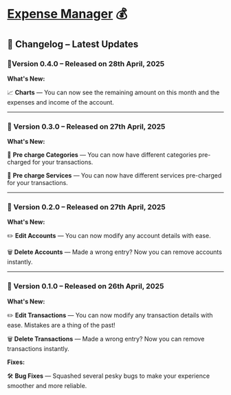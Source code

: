 # [Expense Manager](https://xiza-expense-manager.vercel.app/) 💰

## 📝 Changelog – Latest Updates

### 🚀Version 0.4.0 – Released on 28th April, 2025

**What's New:**

📈 **Charts** — You can now see the remaining amount on this month and the expenses and income of the account.

---

### 🚀 Version 0.3.0 – Released on 27th April, 2025

**What's New:**

🌱 **Pre charge Categories** — You can now have different categories pre-charged for your transactions.

🌱 **Pre charge Services** — You can now have different services pre-charged for your transactions.

---

### 🚀 Version 0.2.0 – Released on 27th April, 2025

**What's New:**

✏️ **Edit Accounts** — You can now modify any account details with ease.

🗑️ **Delete Accounts** — Made a wrong entry? Now you can remove accounts instantly.

---

### 🚀 Version 0.1.0 – Released on 26th April, 2025

**What's New:**

✏️ **Edit Transactions** — You can now modify any transaction details with ease. Mistakes are a thing of the past!

🗑️ **Delete Transactions** — Made a wrong entry? Now you can remove transactions instantly.

**Fixes:**

🛠️ **Bug Fixes** — Squashed several pesky bugs to make your experience smoother and more reliable.
